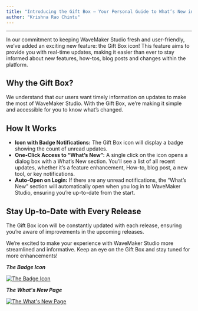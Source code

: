 ```yaml
---
title: "Introducing the Gift Box – Your Personal Guide to What’s New in WaveMaker Studio"
author: "Krishna Rao Chintu"
---
```

---


In our commitment to keeping WaveMaker Studio fresh and user-friendly, we’ve added an exciting new feature: the Gift Box icon! This feature aims to provide you with real-time updates, making it easier than ever to stay informed about new features, how-tos, blog posts and changes within the platform.


## Why the Gift Box?
We understand that our users want timely information on updates to make the most of WaveMaker Studio. With the Gift Box, we’re making it simple and accessible for you to know what’s changed.

## How It Works

* **Icon with Badge Notifications:** The Gift Box icon will display a badge showing the count of unread updates. 
* **One-Click Access to “What’s New”:** A single click on the icon opens a dialog box with a What’s New section. You’ll see a list of all recent updates, whether it’s a feature enhancement, How-to, blog post, a new tool, or key notifications.
* **Auto-Open on Login:** If there are any unread notifications, the “What’s New” section will automatically open when you log in to WaveMaker Studio, ensuring you’re up-to-date from the start.

## Stay Up-to-Date with Every Release

The Gift Box icon will be constantly updated with each release, ensuring you’re aware of improvements in the upcoming releases. 

We’re excited to make your experience with WaveMaker Studio more streamlined and informative. Keep an eye on the Gift Box and stay tuned for more enhancements!


 ***The Badge Icon***

[![The Badge Icon](/learn/assets/product-updates/badge-icon.png)](/learn/assets/product-updates/badge-icon.png)

 ***The What's New Page***
 
[![The What's New Page](/learn/assets/product-updates/whats-new-page.png)](/learn/assets/product-updates/whats-new-page.png)
